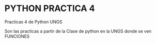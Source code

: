# PYTHON PRACTICA 4 

Practicas 4 de Python UNGS

Son las practicas a partir de la Clase de python en la UNGS donde se ven FUNCIONES
